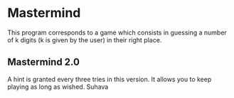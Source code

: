 # Mastermind
This program corresponds to a game which consists in guessing a number of k digits 
(k is given by the user) in their right place.

## Mastermind 2.0
A hint is granted every three tries in this version.
It allows you to keep playing as long as wished.
Suhava
